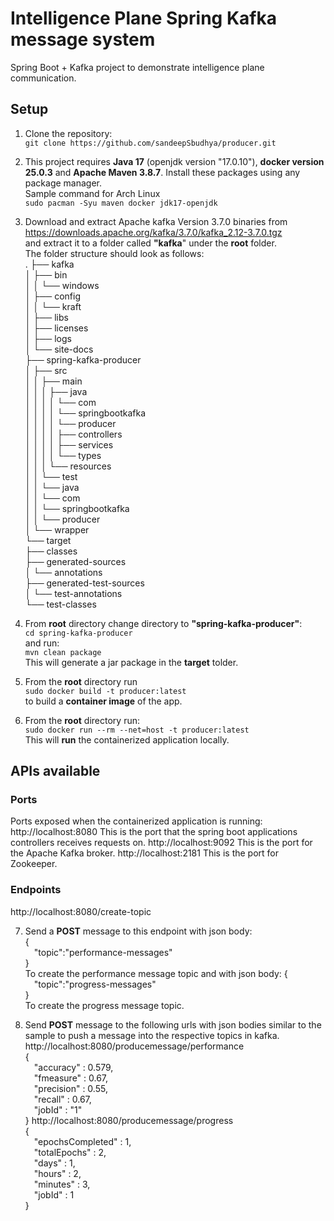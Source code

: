 
# Intelligence Plane Spring Kafka message system

Spring Boot + Kafka project to demonstrate intelligence plane communication.

## Setup

 1. Clone the repository:<br/> `git clone https://github.com/sandeepSbudhya/producer.git`
 2. This project requires **Java 17** (openjdk version "17.0.10"), **docker version 25.0.3** and **Apache Maven 3.8.7**. Install these packages using any package manager.<br/>Sample command for Arch Linux<br/>`sudo pacman -Syu maven docker jdk17-openjdk`
 3. Download and extract Apache kafka Version 3.7.0 binaries from <br/>https://downloads.apache.org/kafka/3.7.0/kafka_2.12-3.7.0.tgz<br/> and extract it to a folder called **"kafka**" under the **root** folder.<br/> The folder structure should look as follows:<br/>.
├── kafka<br/>
│   ├── bin<br/>
│   │   └── windows<br/>
│   ├── config<br/>
│   │   └── kraft<br/>
│   ├── libs<br/>
│   ├── licenses<br/>
│   ├── logs<br/>
│   └── site-docs<br/>
├── spring-kafka-producer<br/>
│   ├── src<br/>
│   │   ├── main<br/>
│   │   │   ├── java<br/>
│   │   │   │   └── com<br/>
│   │   │   │       └── springbootkafka<br/>
│   │   │   │           └── producer<br/>
│   │   │   │               ├── controllers<br/>
│   │   │   │               ├── services<br/>
│   │   │   │               └── types<br/>
│   │   │   └── resources<br/>
│   │   └── test<br/>
│   │       └── java<br/>
│   │           └── com<br/>
│   │               └── springbootkafka<br/>
│   │                   └── producer<br/>
│   └── wrapper<br/>
└── target<br/>
    ├── classes<br/>
    ├── generated-sources<br/>
    │   └── annotations<br/>
    ├── generated-test-sources<br/>
    │   └── test-annotations<br/>
    └── test-classes<br/>
    
 4. From **root** directory change directory to **"spring-kafka-producer"**:<br/>`cd spring-kafka-producer`<br/>and run:<br/>`mvn clean package`<br/>This will generate a jar package in the **target** tolder.
 5. From the **root** directory run<br/>`sudo docker build -t producer:latest`<br/>to build a **container image** of the app.
 6. From the **root** directory run:<br/>`sudo docker run --rm --net=host -t producer:latest`<br/>This will **run** the containerized application locally.
## APIs available
### Ports
Ports exposed when the containerized application is running:
http://localhost:8080 This is the port that the spring boot applications controllers receives requests on.
http://localhost:9092 This is the port for the Apache Kafka broker.
http://localhost:2181 This is the port for Zookeeper.
### Endpoints
http://localhost:8080/create-topic<br/>

 7. Send a **POST** message to  this endpoint  with json body:<br/>{<br/>&emsp;"topic":"performance-messages"<br/>}<br/>To create the performance message topic and with json body:
{<br/>&emsp;"topic":"progress-messages"<br/>}<br/>To create the progress message topic.<br/>

8. Send **POST** message to the following urls with json bodies similar to the sample to push a message into the respective topics in kafka.<br/>http://localhost:8080/producemessage/performance<br/>{<br/>&emsp;"accuracy"  :  0.579,<br/>&emsp;"fmeasure"  :  0.67,<br/>&emsp;"precision"  :  0.55,<br/>&emsp;"recall"  :  0.67,<br/>&emsp;"jobId"  :  "1"<br/>}
http://localhost:8080/producemessage/progress<br/>{<br/>&emsp;"epochsCompleted"  :  1,<br/>&emsp;"totalEpochs"  :  2,<br/>&emsp;"days"  :  1,<br/>&emsp;"hours"  :  2,<br/>&emsp;"minutes"  :  3,<br/>&emsp;"jobId"  :  1<br/>}<br/>
